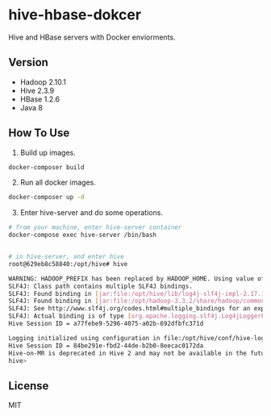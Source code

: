 # hive-hbase-dokcer

Hive and HBase servers with Docker enviorments.

## Version

- Hadoop 2.10.1
- Hive 2.3.9
- HBase 1.2.6
- Java 8

## How To Use

1. Build up images.
```sh
docker-composer build
```

2. Run all docker images.
```sh
docker-composer up -d
```

3. Enter hive-server and do some operations.
```sh
# from your machine, enter hive-server container
docker-compose exec hive-server /bin/bash


# in hive-server, and enter hive
root@629eb8c58840:/opt/hive# hive 

WARNING: HADOOP_PREFIX has been replaced by HADOOP_HOME. Using value of HADOOP_PREFIX.
SLF4J: Class path contains multiple SLF4J bindings.
SLF4J: Found binding in [jar:file:/opt/hive/lib/log4j-slf4j-impl-2.17.1.jar!/org/slf4j/impl/StaticLoggerBinder.class]
SLF4J: Found binding in [jar:file:/opt/hadoop-3.3.2/share/hadoop/common/lib/slf4j-log4j12-1.7.30.jar!/org/slf4j/impl/StaticLoggerBinder.class]
SLF4J: See http://www.slf4j.org/codes.html#multiple_bindings for an explanation.
SLF4J: Actual binding is of type [org.apache.logging.slf4j.Log4jLoggerFactory]
Hive Session ID = a77febe9-5296-4075-a02b-692dfbfc371d

Logging initialized using configuration in file:/opt/hive/conf/hive-log4j2.properties Async: true
Hive Session ID = 84be291e-fbd2-44de-b2b0-8eecac0172da
Hive-on-MR is deprecated in Hive 2 and may not be available in the future versions. Consider using a different execution engine (i.e. spark, tez) or using Hive 1.X releases.
hive>
```

## License
MIT

